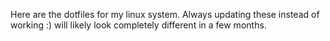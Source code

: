 Here are the dotfiles for my linux system. Always updating these instead of working :) will likely look completely different in a few months.
